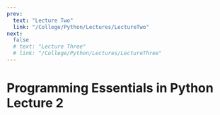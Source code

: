 ```yaml
---
prev:
  text: "Lecture Two"
  link: "/College/Python/Lectures/LectureTwo"
next:
  false
  # text: "Lecture Three"
  # link: "/College/Python/Lectures/LectureThree"
---
```


# Programming Essentials in Python Lecture 2

